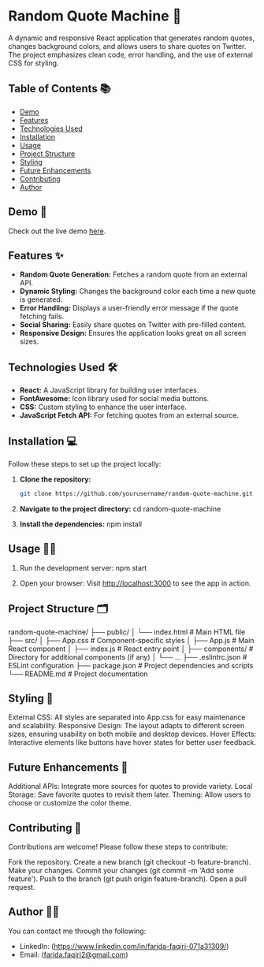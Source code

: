 # Random Quote Machine 🎯

A dynamic and responsive React application that generates random quotes, changes background colors, and allows users to share quotes on Twitter. The project emphasizes clean code, error handling, and the use of external CSS for styling.

## Table of Contents 📚

- [Demo](#demo)
- [Features](#features)
- [Technologies Used](#technologies-used)
- [Installation](#installation)
- [Usage](#usage)
- [Project Structure](#project-structure)
- [Styling](#styling)
- [Future Enhancements](#future-enhancements)
- [Contributing](#contributing)
- [Author](#Author)

## Demo 🚀

Check out the live demo [here](./Capture.JPG).

## Features ✨

- **Random Quote Generation:** Fetches a random quote from an external API.
- **Dynamic Styling:** Changes the background color each time a new quote is generated.
- **Error Handling:** Displays a user-friendly error message if the quote fetching fails.
- **Social Sharing:** Easily share quotes on Twitter with pre-filled content.
- **Responsive Design:** Ensures the application looks great on all screen sizes.

## Technologies Used 🛠️

- **React:** A JavaScript library for building user interfaces.
- **FontAwesome:** Icon library used for social media buttons.
- **CSS:** Custom styling to enhance the user interface.
- **JavaScript Fetch API:** For fetching quotes from an external source.

## Installation 💻

Follow these steps to set up the project locally:

1. **Clone the repository:**

   ```bash
   git clone https://github.com/yourusername/random-quote-machine.git

2. **Navigate to the project directory:**
   cd random-quote-machine

3. **Install the dependencies:**
   npm install

## Usage 🚴‍♂️

1. Run the development server:
    npm start

2. Open your browser:
    Visit <http://localhost:3000> to see the app in action.

## Project Structure 🗂️

random-quote-machine/
├── public/
│   └── index.html         # Main HTML file
├── src/
│   ├── App.css            # Component-specific styles
│   ├── App.js             # Main React component
│   ├── index.js           # React entry point
│   ├── components/        # Directory for additional components (if any)
│   └── ...
├── .eslintrc.json         # ESLint configuration
├── package.json           # Project dependencies and scripts
└── README.md              # Project documentation

## Styling 🎨

External CSS: All styles are separated into App.css for easy maintenance and scalability.
Responsive Design: The layout adapts to different screen sizes, ensuring usability on both mobile and desktop devices.
Hover Effects: Interactive elements like buttons have hover states for better user feedback.

## Future Enhancements 🚧

Additional APIs: Integrate more sources for quotes to provide variety.
Local Storage: Save favorite quotes to revisit them later.
Theming: Allow users to choose or customize the color theme.

## Contributing 🤝

Contributions are welcome! Please follow these steps to contribute:

Fork the repository.
Create a new branch (git checkout -b feature-branch).
Make your changes.
Commit your changes (git commit -m 'Add some feature').
Push to the branch (git push origin feature-branch).
Open a pull request.

## Author 👩‍💻

You can contact me through the following:

- LinkedIn: (<https://www.linkedin.com/in/farida-faqiri-071a31309/>)
- Email: (<farida.faqiri2@gmail.com>)
